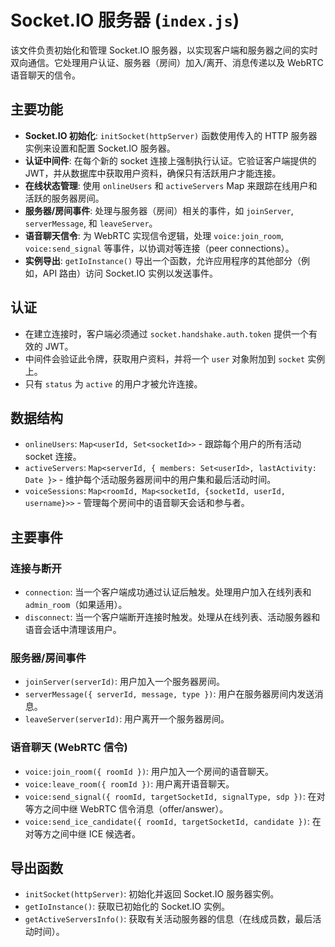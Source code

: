 # Socket.IO 服务器 (`index.js`)

该文件负责初始化和管理 Socket.IO 服务器，以实现客户端和服务器之间的实时双向通信。它处理用户认证、服务器（房间）加入/离开、消息传递以及 WebRTC 语音聊天的信令。

## 主要功能

- **Socket.IO 初始化**: `initSocket(httpServer)` 函数使用传入的 HTTP 服务器实例来设置和配置 Socket.IO 服务器。
- **认证中间件**: 在每个新的 socket 连接上强制执行认证。它验证客户端提供的 JWT，并从数据库中获取用户资料，确保只有活跃用户才能连接。
- **在线状态管理**: 使用 `onlineUsers` 和 `activeServers` Map 来跟踪在线用户和活跃的服务器房间。
- **服务器/房间事件**: 处理与服务器（房间）相关的事件，如 `joinServer`, `serverMessage`, 和 `leaveServer`。
- **语音聊天信令**: 为 WebRTC 实现信令逻辑，处理 `voice:join_room`, `voice:send_signal` 等事件，以协调对等连接（peer connections）。
- **实例导出**: `getIoInstance()` 导出一个函数，允许应用程序的其他部分（例如，API 路由）访问 Socket.IO 实例以发送事件。

## 认证

- 在建立连接时，客户端必须通过 `socket.handshake.auth.token` 提供一个有效的 JWT。
- 中间件会验证此令牌，获取用户资料，并将一个 `user` 对象附加到 `socket` 实例上。
- 只有 `status` 为 `active` 的用户才被允许连接。

## 数据结构

- `onlineUsers`: `Map<userId, Set<socketId>>` - 跟踪每个用户的所有活动 socket 连接。
- `activeServers`: `Map<serverId, { members: Set<userId>, lastActivity: Date }>` - 维护每个活动服务器房间中的用户集和最后活动时间。
- `voiceSessions`: `Map<roomId, Map<socketId, {socketId, userId, username}>>` - 管理每个房间中的语音聊天会话和参与者。

## 主要事件

### 连接与断开

- `connection`: 当一个客户端成功通过认证后触发。处理用户加入在线列表和 `admin_room`（如果适用）。
- `disconnect`: 当一个客户端断开连接时触发。处理从在线列表、活动服务器和语音会话中清理该用户。

### 服务器/房间事件

- `joinServer(serverId)`: 用户加入一个服务器房间。
- `serverMessage({ serverId, message, type })`: 用户在服务器房间内发送消息。
- `leaveServer(serverId)`: 用户离开一个服务器房间。

### 语音聊天 (WebRTC 信令)

- `voice:join_room({ roomId })`: 用户加入一个房间的语音聊天。
- `voice:leave_room({ roomId })`: 用户离开语音聊天。
- `voice:send_signal({ roomId, targetSocketId, signalType, sdp })`: 在对等方之间中继 WebRTC 信令消息（offer/answer）。
- `voice:send_ice_candidate({ roomId, targetSocketId, candidate })`: 在对等方之间中继 ICE 候选者。

## 导出函数

- `initSocket(httpServer)`: 初始化并返回 Socket.IO 服务器实例。
- `getIoInstance()`: 获取已初始化的 Socket.IO 实例。
- `getActiveServersInfo()`: 获取有关活动服务器的信息（在线成员数，最后活动时间）。

